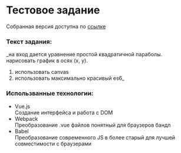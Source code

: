 # Тестовое задание

Собранная версия доступна по [ссылке](https://fraction-calculator-and-websockets-comment.netlify.com/)

### Текст задания:  
_на вход дается уравнение простой квадратичной параболы.
нарисовать график в осях (x, y). 
1) использовать canvas
2) использовать максимально красивый es6_  


### Использванные технологии:

- Vue.js   
Создание интерфейса и работа с DOM  
- Webpack       
Преобразование .vue файлов понятный для браузеров бандл
- Babel    
Преобразование современного JS в более старый для лучшей совместимости с браузерами

